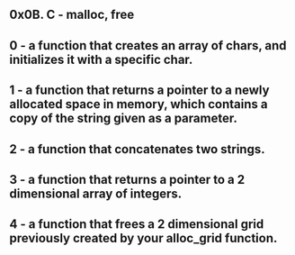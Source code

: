 ## 0x0B. C - malloc, free
## 0 -  a function that creates an array of chars, and initializes it with a specific char.

## 1 - a function that returns a pointer to a newly allocated space in memory, which contains a copy of the string given as a parameter.

## 2 - a function that concatenates two strings.

## 3 - a function that returns a pointer to a 2 dimensional array of integers.

## 4 - a function that frees a 2 dimensional grid previously created by your alloc_grid function.


